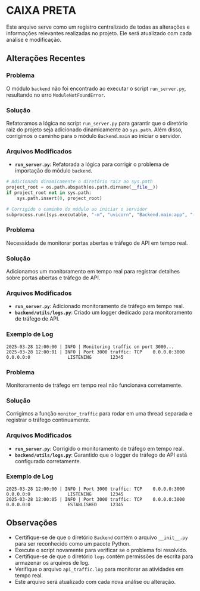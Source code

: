 # CAIXA PRETA

Este arquivo serve como um registro centralizado de todas as alterações e informações relevantes realizadas no projeto. Ele será atualizado com cada análise e modificação.

## Alterações Recentes

### Problema
O módulo `backend` não foi encontrado ao executar o script `run_server.py`, resultando no erro `ModuleNotFoundError`.

### Solução
Refatoramos a lógica no script `run_server.py` para garantir que o diretório raiz do projeto seja adicionado dinamicamente ao `sys.path`. Além disso, corrigimos o caminho para o módulo `Backend.main` ao iniciar o servidor.

### Arquivos Modificados
- **`run_server.py`**: Refatorada a lógica para corrigir o problema de importação do módulo `backend`.

```python
# Adicionado dinamicamente o diretório raiz ao sys.path
project_root = os.path.abspath(os.path.dirname(__file__))
if project_root not in sys.path:
    sys.path.insert(0, project_root)

# Corrigido o caminho do módulo ao iniciar o servidor
subprocess.run([sys.executable, "-m", "uvicorn", "Backend.main:app", "--host", "0.0.0.0", "--port", "3000", "--reload"], check=True)
```

### Problema
Necessidade de monitorar portas abertas e tráfego de API em tempo real.

### Solução
Adicionamos um monitoramento em tempo real para registrar detalhes sobre portas abertas e tráfego de API.

### Arquivos Modificados
- **`run_server.py`**: Adicionado monitoramento de tráfego em tempo real.
- **`backend/utils/logs.py`**: Criado um logger dedicado para monitoramento de tráfego de API.

### Exemplo de Log
```plaintext
2025-03-28 12:00:00 | INFO | Monitoring traffic on port 3000...
2025-03-28 12:00:01 | INFO | Port 3000 traffic: TCP    0.0.0.0:3000           0.0.0.0:0              LISTENING       12345
```

### Problema
Monitoramento de tráfego em tempo real não funcionava corretamente.

### Solução
Corrigimos a função `monitor_traffic` para rodar em uma thread separada e registrar o tráfego continuamente.

### Arquivos Modificados
- **`run_server.py`**: Corrigido o monitoramento de tráfego em tempo real.
- **`backend/utils/logs.py`**: Garantido que o logger de tráfego de API está configurado corretamente.

### Exemplo de Log
```plaintext
2025-03-28 12:00:00 | INFO | Port 3000 traffic: TCP    0.0.0.0:3000           0.0.0.0:0              LISTENING       12345
2025-03-28 12:00:05 | INFO | Port 3000 traffic: TCP    0.0.0.0:3000           0.0.0.0:0              ESTABLISHED     12345
```

## Observações
- Certifique-se de que o diretório `Backend` contém o arquivo `__init__.py` para ser reconhecido como um pacote Python.
- Execute o script novamente para verificar se o problema foi resolvido.
- Certifique-se de que o diretório `logs` contém permissões de escrita para armazenar os arquivos de log.
- Verifique o arquivo `api_traffic.log` para monitorar as atividades em tempo real.
- Este arquivo será atualizado com cada nova análise ou alteração.

